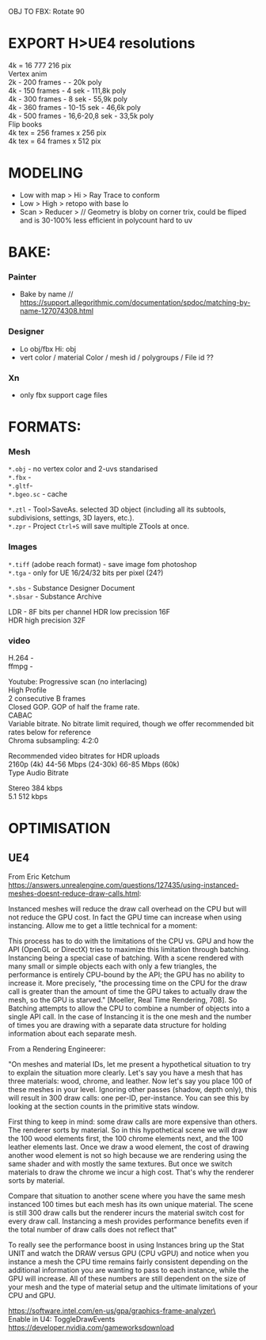 OBJ TO FBX: Rotate 90

# EXPORT H>UE4 resolutions
4k = 16 777 216 pix  
Vertex anim   
2k - 200 frames -        - 20k poly  
4k - 150 frames - 4 sek - 111,8k poly  
4k - 300 frames - 8 sek - 55,9k poly  
4k - 360 frames - 10-15 sek - 46,6k poly  
4k - 500 frames - 16,6-20,8 sek - 33,5k poly  
Flip books  
4k tex = 256 frames x 256 pix  
4k tex =  64 frames x 512 pix  

# MODELING
- Low with map > Hi > Ray Trace to conform 
- Low > High > retopo with base lo
- Scan > Reducer > // Geometry is bloby on corner trix, could be fliped and is 30-100% less efficient in polycount hard to uv

# BAKE:
### Painter 
- Bake by name // https://support.allegorithmic.com/documentation/spdoc/matching-by-name-127074308.html  
### Designer
- Lo obj/fbx  Hi: obj
- vert color / material Color /  mesh id / polygroups  / File id ??  
### Xn
- only fbx support cage files
# FORMATS:   
### Mesh  
`*.obj` - no vertex color and 2-uvs standarised  
`*.fbx` -  
`*.gltf`-   
`*.bgeo.sc` - cache  

`*.ztl` - Tool>SaveAs. selected 3D object (including all its subtools, subdivisions, settings, 3D layers, etc.).  
`*.zpr` - Project `Ctrl+S` will save multiple ZTools at once.  
### Images   
`*.tiff` (adobe reach format) - save image fom photoshop  
`*.tga` - only for UE  16/24/32 bits per pixel (24?)  

`*.sbs` - Substance Designer Document  
`*.sbsar` - Substance Archive  




LDR - 8F  bits per channel
HDR low precission 16F   
HDR high precision 32F  

### video
H.264 -  
ffmpg -  

Youtube:
Progressive scan (no interlacing)  
High Profile  
2 consecutive B frames  
Closed GOP. GOP of half the frame rate.  
CABAC  
Variable bitrate. No bitrate limit required, though we offer recommended bit rates below for reference  
Chroma subsampling: 4:2:0  

Recommended video bitrates for HDR uploads  
2160p (4k)	44-56 Mbps (24-30k)	66-85 Mbps (60k)  
Type	Audio Bitrate  

Stereo	384 kbps  
5.1	512 kbps  



# OPTIMISATION

## UE4
From Eric Ketchum https://answers.unrealengine.com/questions/127435/using-instanced-meshes-doesnt-reduce-draw-calls.html:

Instanced meshes will reduce the draw call overhead on the CPU but will not reduce the GPU cost. In fact the GPU time can increase when using instancing. Allow me to get a little technical for a moment:

This process has to do with the limitations of the CPU vs. GPU and how the API (OpenGL or DirectX) tries to maximize this limitation through batching. Instancing being a special case of batching. With a scene rendered with many small or simple objects each with only a few triangles, the performance is entirely CPU-bound by the API; the GPU has no ability to increase it. More precisely, "the processing time on the CPU for the draw call is greater than the amount of time the GPU takes to actually draw the mesh, so the GPU is starved." [Moeller, Real Time Rendering, 708]. So Batching attempts to allow the CPU to combine a number of objects into a single API call. In the case of Instancing it is the one mesh and the number of times you are drawing with a separate data structure for holding information about each separate mesh.

From a Rendering Engineerer:

"On meshes and material IDs, let me present a hypothetical situation to try to explain the situation more clearly. Let's say you have a mesh that has three materials: wood, chrome, and leather. Now let's say you place 100 of these meshes in your level. Ignoring other passes (shadow, depth only), this will result in 300 draw calls: one per-ID, per-instance. You can see this by looking at the section counts in the primitive stats window.

First thing to keep in mind: some draw calls are more expensive than others. The renderer sorts by material. So in this hypothetical scene we will draw the 100 wood elements first, the 100 chrome elements next, and the 100 leather elements last. Once we draw a wood element, the cost of drawing another wood element is not so high because we are rendering using the same shader and with mostly the same textures. But once we switch materials to draw the chrome we incur a high cost. That's why the renderer sorts by material.

Compare that situation to another scene where you have the same mesh instanced 100 times but each mesh has its own unique material. The scene is still 300 draw calls but the renderer incurs the material switch cost for every draw call. Instancing a mesh provides performance benefits even if the total number of draw calls does not reflect that"

To really see the performance boost in using Instances bring up the Stat UNIT and watch the DRAW versus GPU (CPU vGPU) and notice when you instance a mesh the CPU time remains fairly consistent depending on the additional information you are wanting to pass to each instance, while the GPU will increase. All of these numbers are still dependent on the size of your mesh and the type of material setup and the ultimate limitations of your CPU and GPU.

https://software.intel.com/en-us/gpa/graphics-frame-analyzer\  
Enable in U4: ToggleDrawEvents  
https://developer.nvidia.com/gameworksdownload  
